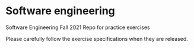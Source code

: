 # Software engineering
Software Engineering Fall 2021 Repo for practice exercises

Please carefully follow the exercise specifications when they are released.
